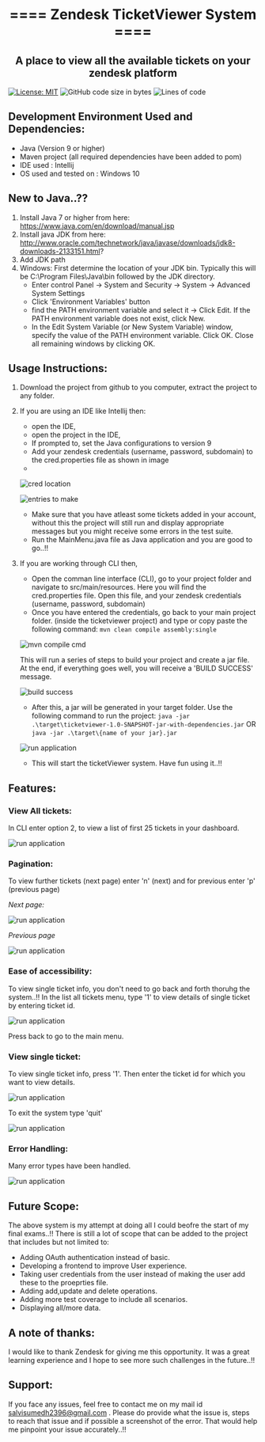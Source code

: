 <h1 align="center">==== Zendesk TicketViewer System ====</h1>
  
<h2 align="center"> A place to view all the available tickets on your zendesk platform </h1>

[![License: MIT](https://img.shields.io/badge/License-MIT-yellow.svg)](https://opensource.org/licenses/MIT)
![GitHub code size in bytes](https://img.shields.io/github/languages/code-size/salvisumedh2396/ticketviewer)
![Lines of code](https://img.shields.io/tokei/lines/github/salvisumedh2396/ticketviewer)

## Development Environment Used and Dependencies:
- Java (Version 9 or higher)
- Maven project (all required dependencies have been added to pom)
- IDE used : Intellij
- OS used and tested on : Windows 10

## New to Java..??
1. Install Java 7 or higher from here: https://www.java.com/en/download/manual.jsp
2. Install java JDK from here: http://www.oracle.com/technetwork/java/javase/downloads/jdk8-downloads-2133151.html?
3. Add JDK path 
4. Windows: First determine the location of your JDK bin. Typically this will be C:\Program Files\Java\bin followed by the JDK directory.
	- Enter control Panel -> System and Security -> System -> Advanced System Settings
	- Click 'Environment Variables' button
	- find the PATH environment variable and select it -> Click Edit. If the PATH environment variable does not exist, click New.
	- In the Edit System Variable (or New System Variable) window, specify the value of the PATH environment variable. Click OK. Close all remaining windows by clicking OK.

## Usage Instructions:
1. Download the project from github to you computer, extract the project to any folder.
2. If you are using an IDE like Intellij then:
   - open the IDE, 
   - open the project in the IDE, 
   - If prompted to, set the Java configurations to version 9
   - Add your zendesk credentials (username, password, subdomain) to the cred.properties file as shown in image
   - 
   ![cred location](https://github.com/salvisumedh2396/ticketviewer/blob/master/docs/img/1.PNG)
   
   ![entries to make](https://github.com/salvisumedh2396/ticketviewer/blob/master/docs/img/2.PNG)
   
   - Make sure that you have atleast some tickets added in your account, without this the project will still run and display appropriate messages but you might receive some errors in the test suite.
   - Run the MainMenu.java file as Java application and you are good to go..!!
4. If you are working through CLI then,
   - Open the comman line interface (CLI), go to your project folder and navigate to src/main/resources. Here you will find the cred.properties file. Open this file, and your zendesk credentials (username, password, subdomain)
   - Once you have entered the credentials, go back to your main project folder. (inside the ticketviewer project) and type or copy paste the following command:
   `mvn clean compile assembly:single`
   
   ![mvn compile cmd](https://github.com/salvisumedh2396/ticketviewer/blob/master/docs/img/3.PNG)
   
   This will run a series of steps to build your project and create a jar file. At the end, if everything goes well, you will receive a 'BUILD SUCCESS' message.
   
   ![build success](https://github.com/salvisumedh2396/ticketviewer/blob/master/docs/img/4.PNG)
   
   -  After this, a jar will be generated in your target folder. Use the following command to run the project:
   `java -jar .\target\ticketviewer-1.0-SNAPSHOT-jar-with-dependencies.jar`
   OR
   `java -jar .\target\{name of your jar}.jar`
   
   ![run application](https://github.com/salvisumedh2396/ticketviewer/blob/master/docs/img/5.PNG)
   
   - This will start the ticketViewer system. Have fun using it..!!

## Features:
### View All tickets:
In CLI enter option 2, to view a list of first 25 tickets in your dashboard.

![run application](https://github.com/salvisumedh2396/ticketviewer/blob/master/docs/img/6.PNG)

### Pagination:
To view further tickets (next page) enter 'n' (next) and for previous enter 'p' (previous page)

*Next page:*

![run application](https://github.com/salvisumedh2396/ticketviewer/blob/master/docs/img/7.PNG)

*Previous page*

![run application](https://github.com/salvisumedh2396/ticketviewer/blob/master/docs/img/8.PNG)

### Ease of accessibility:
To view single ticket info, you don't need to go back and forth thoruhg the system..!! In the list all tickets menu, type '1' to view details of single ticket by entering ticket id.

![run application](https://github.com/salvisumedh2396/ticketviewer/blob/master/docs/img/9.PNG)

Press back to go to the main menu.

### View single ticket:
To view single ticket info, press '1'. Then enter the ticket id for which you want to view details.

![run application](https://github.com/salvisumedh2396/ticketviewer/blob/master/docs/img/10.PNG)

To exit the system type 'quit'

![run application](https://github.com/salvisumedh2396/ticketviewer/blob/master/docs/img/11.PNG)

### Error Handling:
Many error types have been handled.

![run application](https://github.com/salvisumedh2396/ticketviewer/blob/master/docs/img/12.PNG)


## Future Scope:
The above system is my attempt at doing all I could beofre the start of my final exams..!! There is still a lot of scope that can be added to the project that includes but not limited to:
- Adding OAuth authentication instead of basic.
- Developing a frontend to improve User experience.
- Taking user credentials from the user instead of making the user add these to the proeprties file.
- Adding add,update and delete operations.
- Adding more test coverage to include all scenarios.
- Displaying all/more data.

## A note of thanks:
I would like to thank Zendesk for giving me this opportunity. It was a great learning experience and I hope to see more such challenges in the future..!!

## Support:
If you face any issues, feel free to contact me on my mail id salvisumedh2396@gmail.com . Please do provide what the issue is, steps to reach that issue and if possible a screenshot of the error. That would help me pinpoint your issue accurately..!!
